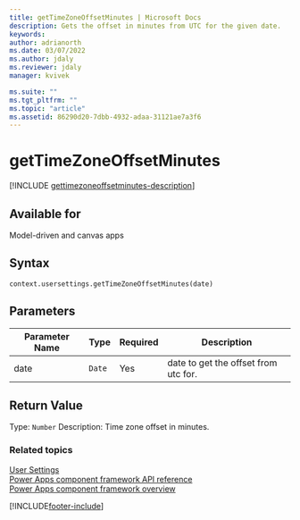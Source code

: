 ```yaml
---
title: getTimeZoneOffsetMinutes | Microsoft Docs
description: Gets the offset in minutes from UTC for the given date.
keywords:
author: adrianorth
ms.date: 03/07/2022
ms.author: jdaly
ms.reviewer: jdaly
manager: kvivek

ms.suite: ""
ms.tgt_pltfrm: ""
ms.topic: "article"
ms.assetid: 86290d20-7dbb-4932-adaa-31121ae7a3f6
---
```


# getTimeZoneOffsetMinutes

[!INCLUDE [gettimezoneoffsetminutes-description](includes/gettimezoneoffsetminutes-description.md)]

## Available for 

Model-driven and canvas apps

## Syntax

`context.usersettings.getTimeZoneOffsetMinutes(date)`

## Parameters

| Parameter Name|Type|Required|Description|
| ------------- |----|--------|-----------|
|date|`Date`|Yes|date to get the offset from utc for.|

## Return Value

Type: `Number`
Description: Time zone offset in minutes.


### Related topics

[User Settings](../usersettings.md)<br/>
[Power Apps component framework API reference](../../reference/index.md)<br/>
[Power Apps component framework overview](../../overview.md)

[!INCLUDE[footer-include](../../../../includes/footer-banner.md)]